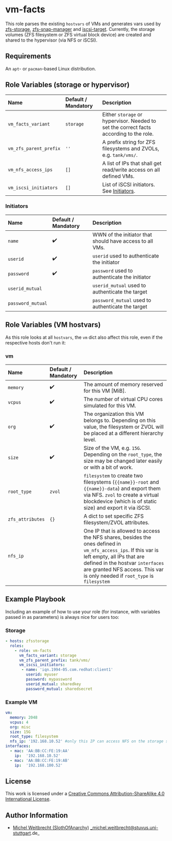 # vm-facts

This role parses the existing `hostvars` of VMs and generates vars used by [zfs-storage](https://github.com/stuvusIT/zfs-storage/), [zfs-snap-manager](https://github.com/stuvusIT/zfs-snap-manager/) and [iscsi-target](https://github.com/stuvusIT/iscsi-target/). 
Currently, the storage volumes (ZFS filesystem or ZFS virtual block device) are created and shared to the hypervisor (via NFS or iSCSI).

## Requirements

An `apt`- or `pacman`-based Linux distribution.

## Role Variables (storage or hypervisor)

| Name                   | Default / Mandatory | Description                                                                            |
|:-----------------------|:--------------------|:---------------------------------------------------------------------------------------|
| `vm_facts_variant`     | `storage`           | Either `storage` or hypervisor. Needed to set the correct facts according to the role. |
| `vm_zfs_parent_prefix` | `''`                | A prefix string for ZFS filesystems and ZVOLs, e.g. `tank/vms/`.                       |
| `vm_nfs_access_ips`    | `[]`                | A list of IPs that shall get read/write access on all defined VMs.                     |
| `vm_iscsi_initiators`  | `[]`                | List of iSCSI initiators. See [Initiators](#initiators).                               |

### Initiators

| Name              | Default / Mandatory | Description                                              |
|:------------------|:--------------------|:---------------------------------------------------------|
| `name`            | :heavy_check_mark:  | WWN of the initiator that should have access to all VMs. |
| `userid`          | :heavy_check_mark:  | `userid` used to authenticate the initiator              |
| `password`        | :heavy_check_mark:  | `password` used to authenticate the initiator            |
| `userid_mutual`   |                     | `userid_mutual` used to authenticate the target          |
| `password_mutual` |                     | `password_mutual` used to authenticate the target        |


## Role Variables (VM hostvars)

As this role looks at all `hostvars`, the `vm` dict also affect this role, even if the respective hosts don't run it:

### vm
| Name             | Default / Mandatory | Description                                                                                                                                                                                                                                                      |
|:-----------------|:--------------------|:-----------------------------------------------------------------------------------------------------------------------------------------------------------------------------------------------------------------------------------------------------------------|
| `memory`         | :heavy_check_mark:  | The amount of memory reserved for this VM [MiB].                                                                                                                                                                                                                 |
| `vcpus`          | :heavy_check_mark:  | The number of virtual CPU cores simulated for this VM.                                                                                                                                                                                                           |
| `org`            | :heavy_check_mark:  | The organization this VM belongs to. Depending on this value, the filesystem or ZVOL will be placed at a different hierarchy level.                                                                                                                              |
| `size`           | :heavy_check_mark:  | Size of the VM, e.g. `15G`. Depending on the `root_type`, the size may be changed later easily or with a bit of work.                                                                                                                                            |
| `root_type`      | `zvol`              | `filesystem` to create two filesystems (`{{name}}-root` and `{{name}}-data`) and export them via NFS. `zvol` to create a virtual blockdevice (which is of static size) and export it via iSCSI.                                                                  |
| `zfs_attributes` | `{}`                | A dict to set specific ZFS filesystem/ZVOL attributes.                                                                                                                                                                                                           |
| `nfs_ip`         |                     | One IP that is allowed to access the NFS shares, besides the ones defined in `vm_nfs_access_ips`. If this var is left empty, all IPs that are defined in the hostvar `interfaces` are granted NFS access. This var is only needed if `root_type` is `filesystem` |


## Example Playbook

Including an example of how to use your role (for instance, with variables passed in as parameters) is always nice for users too:

### Storage
```yml
- hosts: zfsstorage
  roles:
    - role: vm-facts
      vm_facts_variant: storage
      vm_zfs_parent_prefix: tank/vms/
      vm_iscsi_initiators:
       - name: 'iqn.1994-05.com.redhat:client1'
         userid: myuser
         password: mypassword
         userid_mutual: sharedkey
         password_mutual: sharedsecret
```

### Example VM

```yml
vm:
  memory: 2048
  vcpus: 4
  org: misc
  size: 15G
  root_type: filesystem
  nfs_ip: '192.168.10.52' #only this IP can access NFS on the storage server
interfaces:
  - mac: 'AA:BB:CC:FE:19:AA'
    ip:  '192.168.10.52'
  - mac: 'AA:BB:CC:FE:19:AB'
    ip:  '192.168.100.52'
```


## License

This work is licensed under a [Creative Commons Attribution-ShareAlike 4.0 International License](http://creativecommons.org/licenses/by-sa/4.0/).


## Author Information

 * [Michel Weitbrecht (SlothOfAnarchy)](https://github.com/SlothOfAnarchy) _michel.weitbrecht@stuvus.uni-stuttgart.de_
